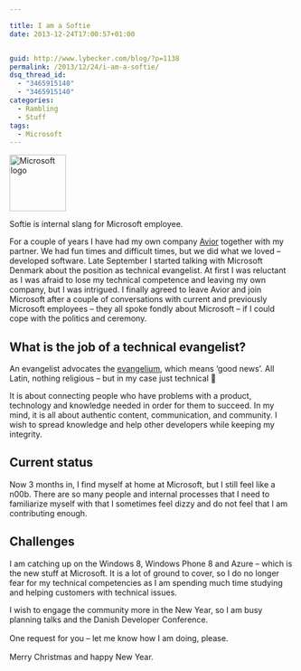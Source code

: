 ```yaml
---

title: I am a Softie
date: 2013-12-24T17:00:57+01:00


guid: http://www.lybecker.com/blog/?p=1138
permalink: /2013/12/24/i-am-a-softie/
dsq_thread_id:
  - "3465915140"
  - "3465915140"
categories:
  - Rambling
  - Stuff
tags:
  - Microsoft
---
```

[<img loading="lazy" class=" wp-image-1147 alignright" alt="Microsoft logo" src="http://www.lybecker.com/blog/wp-content/uploads/microsoft-logo-150x150.jpg" width="100" height="100" />](http://www.lybecker.com/blog/wp-content/uploads/microsoft-logo.jpg)

Softie is internal slang for Microsoft employee.

For a couple of years I have had my own company [Avior](http://avior.dk "Avior company website") together with my partner. We had fun times and difficult times, but we did what we loved – developed software. Late September I started talking with Microsoft Denmark about the position as technical evangelist. At first I was reluctant as I was afraid to lose my technical competence and leaving my own company, but I was intrigued. I finally agreed to leave Avior and join Microsoft after a couple of conversations with current and previously Microsoft employees – they all spoke fondly about Microsoft – if I could cope with the politics and ceremony.

## What is the job of a technical evangelist?

An evangelist advocates the [evangelium](http://en.wikipedia.org/wiki/Evangelium "Evangelium description on Wikipedia"), which means ‘good news’. All Latin, nothing religious – but in my case just technical 🙂

It is about connecting people who have problems with a product, technology and knowledge needed in order for them to succeed. In my mind, it is all about authentic content, communication, and community. I wish to spread knowledge and help other developers while keeping my integrity.

## Current status

Now 3 months in, I find myself at home at Microsoft, but I still feel like a n00b. There are so many people and internal processes that I need to familiarize myself with that I sometimes feel dizzy and do not feel that I am contributing enough.

## Challenges

I am catching up on the Windows 8, Windows Phone 8 and Azure – which is the new stuff at Microsoft. It is a lot of ground to cover, so I do no longer fear for my technical competencies as I am spending much time studying and helping customers with technical issues.

I wish to engage the community more in the New Year, so I am busy planning talks and the Danish Developer Conference.

<span style="line-height: 1.5em;">One request for you – let me know how I am doing, please.</span>

Merry Christmas and happy New Year.
